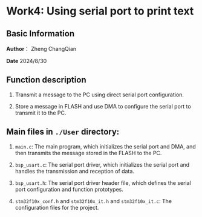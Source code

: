 # Work4: Using serial port to print text

## Basic Information

**Author**： Zheng ChangQian

**Date** 2024/8/30

## Function description

1. Transmit a message to the PC using direct serial port configuration.

2. Store a message in FLASH and use DMA to configure the serial port to transmit it to the PC.

## Main files in `./User` directory:

1. `main.c`: The main program, which initializes the serial port and DMA, and then transmits the message stored in the FLASH to the PC.

2. `bsp_usart.c`: The serial port driver, which initializes the serial port and handles the transmission and reception of data.

3. `bsp_usart.h`: The serial port driver header file, which defines the serial port configuration and function prototypes.

4. `stm32f10x_conf.h` and `stm32f10x_it.h` and `stm32f10x_it.c`: The configuration files for the project.
